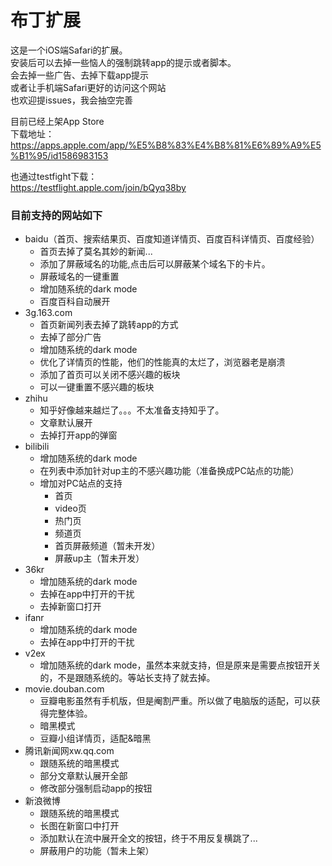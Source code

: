 # 布丁扩展

这是一个iOS端Safari的扩展。<br/>
安装后可以去掉一些恼人的强制跳转app的提示或者脚本。<br/>
会去掉一些广告、去掉下载app提示<br/>
或者让手机端Safari更好的访问这个网站<br/>
也欢迎提issues，我会抽空完善<br/>

目前已经上架App Store<br/>
下载地址：https://apps.apple.com/app/%E5%B8%83%E4%B8%81%E6%89%A9%E5%B1%95/id1586983153

也通过testfight下载：<br/>
https://testflight.apple.com/join/bQyq38by


### 目前支持的网站如下
- baidu（首页、搜索结果页、百度知道详情页、百度百科详情页、百度经验）
   - 首页去掉了莫名其妙的新闻...
   - 添加了屏蔽域名的功能,点击后可以屏蔽某个域名下的卡片。
   - 屏蔽域名的一键重置
   - 增加随系统的dark mode
   - 百度百科自动展开
- 3g.163.com
   - 首页新闻列表去掉了跳转app的方式
   - 去掉了部分广告
   - 增加随系统的dark mode
   - 优化了详情页的性能，他们的性能真的太烂了，浏览器老是崩溃
   - 添加了首页可以关闭不感兴趣的板块
   - 可以一键重置不感兴趣的板块
- zhihu
   - 知乎好像越来越烂了。。。不太准备支持知乎了。 
   - 文章默认展开
   - 去掉打开app的弹窗
- bilibili
   - 增加随系统的dark mode
   - 在列表中添加针对up主的不感兴趣功能（准备换成PC站点的功能）
   - 增加对PC站点的支持 
      -  首页
      -  video页
      -  热门页
      -  频道页
      -  首页屏蔽频道（暂未开发）
      -  屏蔽up主（暂未开发）
- 36kr
   - 增加随系统的dark mode
   - 去掉在app中打开的干扰
   - 去掉新窗口打开
- ifanr
   - 增加随系统的dark mode
   - 去掉在app中打开的干扰
- v2ex
   - 增加随系统的dark mode，虽然本来就支持，但是原来是需要点按钮开关的，不是跟随系统的。等站长支持了就去掉。  
- movie.douban.com 
   - 豆瓣电影虽然有手机版，但是阉割严重。所以做了电脑版的适配，可以获得完整体验。
   - 暗黑模式
   - 豆瓣小组详情页，适配&暗黑
- 腾讯新闻网xw.qq.com
   - 跟随系统的暗黑模式
   - 部分文章默认展开全部
   - 修改部分强制启动app的按钮
- 新浪微博
   - 跟随系统的暗黑模式
   - 长图在新窗口中打开
   - 添加默认在流中展开全文的按钮，终于不用反复横跳了... 
   - 屏蔽用户的功能（暂未上架）


